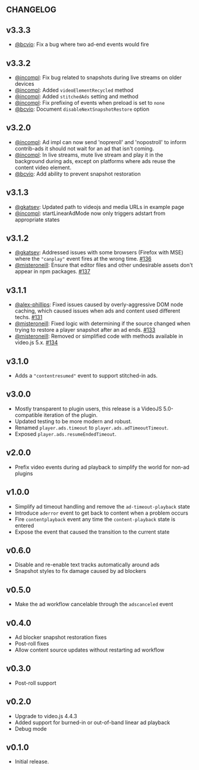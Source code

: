 ## CHANGELOG

## v3.3.3

* [@bcvio](https://github.com/bcvio): Fix a bug where two ad-end events would fire

## v3.3.2

* [@incompl](https://github.com/incompl): Fix bug related to snapshots during live streams on older devices
* [@incompl](https://github.com/incompl): Added `videoElementRecycled` method
* [@incompl](https://github.com/incompl): Added `stitchedAds` setting and method
* [@incompl](https://github.com/incompl): Fix prefixing of events when preload is set to `none`
* [@bcvio](https://github.com/bcvio): Document `disableNextSnapshotRestore` option

## v3.2.0

* [@incompl](https://github.com/incompl): Ad impl can now send 'nopreroll' and 'nopostroll' to inform contrib-ads it should not wait for an ad that isn't coming.
* [@incompl](https://github.com/incompl): In live streams, mute live stream and play it in the background during ads, except on platforms where ads reuse the content video element.
* [@bcvio](https://github.com/bcvio): Add ability to prevent snapshot restoration

## v3.1.3

* [@gkatsev](https://github.com/gkatsev): Updated path to videojs and media URLs in example page
* [@incompl](https://github.com/incompl): startLinearAdMode now only triggers adstart from appropriate states

## v3.1.2

* [@gkatsev](https://github.com/gkatsev): Addressed issues with some browsers (Firefox with MSE) where the `"canplay"` event fires at the wrong time. [#136](https://github.com/videojs/videojs-contrib-ads/pull/136)
* [@misteroneill](https://github.com/misteroneill): Ensure that editor files and other undesirable assets don't appear in npm packages. [#137](https://github.com/videojs/videojs-contrib-ads/pull/137)

## v3.1.1

* [@alex-phillips](https://github.com/alex-phillips): Fixed issues caused by overly-aggressive DOM node caching, which caused issues when ads and content used different techs. [#131](https://github.com/videojs/videojs-contrib-ads/pull/131)
* [@misteroneill](https://github.com/misteroneill): Fixed logic with determining if the source changed when trying to restore a player snapshot after an ad ends. [#133](https://github.com/videojs/videojs-contrib-ads/pull/133)
* [@misteroneill](https://github.com/misteroneill): Removed or simplified code with methods available in video.js 5.x. [#134](https://github.com/videojs/videojs-contrib-ads/pull/134)

## v3.1.0

* Adds a `"contentresumed"` event to support stitched-in ads.

## v3.0.0

* Mostly transparent to plugin users, this release is a VideoJS 5.0-compatible iteration of the plugin.
* Updated testing to be more modern and robust.
* Renamed `player.ads.timeout` to `player.ads.adTimeoutTimeout`.
* Exposed `player.ads.resumeEndedTimeout`.

## v2.0.0

* Prefix video events during ad playback to simplify the world for non-ad plugins

## v1.0.0

* Simplify ad timeout handling and remove the `ad-timeout-playback` state
* Introduce `aderror` event to get back to content when a problem occurs
* Fire `contentplayback` event any time the `content-playback` state is entered
* Expose the event that caused the transition to the current state

## v0.6.0

* Disable and re-enable text tracks automatically around ads
* Snapshot styles to fix damage caused by ad blockers

## v0.5.0

* Make the ad workflow cancelable through the `adscanceled` event

## v0.4.0

* Ad blocker snapshot restoration fixes
* Post-roll fixes
* Allow content source updates without restarting ad workflow

## v0.3.0

* Post-roll support

## v0.2.0

* Upgrade to video.js 4.4.3
* Added support for burned-in or out-of-band linear ad playback
* Debug mode

## v0.1.0

* Initial release.
